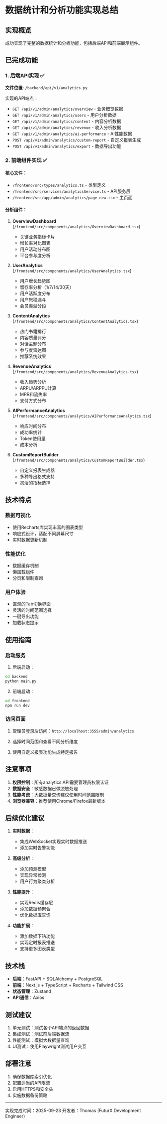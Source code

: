 # 数据统计和分析功能实现总结

## 实现概览

成功实现了完整的数据统计和分析功能，包括后端API和前端展示组件。

## 已完成功能

### 1. 后端API实现 ✅

**文件位置**: `/backend/api/v1/analytics.py`

实现的API端点：
- `GET /api/v1/admin/analytics/overview` - 业务概览数据
- `GET /api/v1/admin/analytics/users` - 用户分析数据
- `GET /api/v1/admin/analytics/content` - 内容分析数据
- `GET /api/v1/admin/analytics/revenue` - 收入分析数据
- `GET /api/v1/admin/analytics/ai-performance` - AI性能数据
- `POST /api/v1/admin/analytics/custom-report` - 自定义报表生成
- `POST /api/v1/admin/analytics/export` - 数据导出功能

### 2. 前端组件实现 ✅

#### 核心文件：
- `/frontend/src/types/analytics.ts` - 类型定义
- `/frontend/src/services/analyticsService.ts` - API服务层
- `/frontend/src/app/admin/analytics/page-new.tsx` - 主页面

#### 分析组件：
1. **OverviewDashboard** (`/frontend/src/components/analytics/OverviewDashboard.tsx`)
   - 关键业务指标卡片
   - 增长率对比图表
   - 用户活动分布图
   - 平台参与度分析

2. **UserAnalytics** (`/frontend/src/components/analytics/UserAnalytics.tsx`)
   - 用户增长趋势图
   - 留存率分析（1/7/14/30天）
   - 用户活跃度分布
   - 用户旅程漏斗
   - 会员类型分段

3. **ContentAnalytics** (`/frontend/src/components/analytics/ContentAnalytics.tsx`)
   - 热门书籍排行
   - 内容质量评分
   - 对话主题分布
   - 参与度雷达图
   - 推荐系统效果

4. **RevenueAnalytics** (`/frontend/src/components/analytics/RevenueAnalytics.tsx`)
   - 收入趋势分析
   - ARPU/ARPPU计算
   - MRR和流失率
   - 支付方式分布

5. **AIPerformanceAnalytics** (`/frontend/src/components/analytics/AIPerformanceAnalytics.tsx`)
   - 响应时间分布
   - 成功率统计
   - Token使用量
   - 成本分析

6. **CustomReportBuilder** (`/frontend/src/components/analytics/CustomReportBuilder.tsx`)
   - 自定义报表生成器
   - 多种导出格式支持
   - 灵活的指标选择

## 技术特点

### 数据可视化
- 使用Recharts库实现丰富的图表类型
- 响应式设计，适配不同屏幕尺寸
- 实时数据更新机制

### 性能优化
- 数据缓存机制
- 懒加载组件
- 分页和限制查询

### 用户体验
- 直观的Tab切换界面
- 灵活的时间范围选择
- 一键导出功能
- 加载状态提示

## 使用指南

### 启动服务

1. 后端启动：
```bash
cd backend
python main.py
```

2. 前端启动：
```bash
cd frontend
npm run dev
```

### 访问页面

1. 管理员登录后访问：`http://localhost:3555/admin/analytics`

2. 选择时间范围和查看不同分析维度

3. 使用自定义报表功能生成特定报告

## 注意事项

1. **权限控制**：所有analytics API需要管理员权限认证
2. **数据安全**：敏感数据已做脱敏处理
3. **性能考虑**：大数据量查询建议使用时间范围限制
4. **浏览器兼容**：推荐使用Chrome/Firefox最新版本

## 后续优化建议

1. **实时数据**：
   - 集成WebSocket实现实时数据推送
   - 添加实时告警功能

2. **高级分析**：
   - 添加预测模型
   - 实现异常检测
   - 用户行为聚类分析

3. **性能提升**：
   - 实现Redis缓存层
   - 添加数据预聚合
   - 优化数据库查询

4. **功能扩展**：
   - 添加数据下钻功能
   - 实现定时报表推送
   - 支持更多图表类型

## 技术栈

- **后端**：FastAPI + SQLAlchemy + PostgreSQL
- **前端**：Next.js + TypeScript + Recharts + Tailwind CSS
- **状态管理**：Zustand
- **API通信**：Axios

## 测试建议

1. 单元测试：测试各个API端点的返回数据
2. 集成测试：测试前后端数据流
3. 性能测试：模拟大数据量查询
4. UI测试：使用Playwright测试用户交互

## 部署注意

1. 确保数据库索引优化
2. 配置适当的API限流
3. 启用HTTPS和安全头
4. 实施数据备份策略

---

实现完成时间：2025-09-23
开发者：Thomas (FuturX Development Engineer)